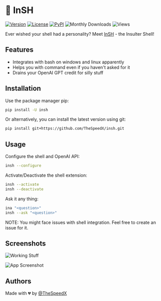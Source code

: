 
# 🤖 InSH

[![Version](https://img.shields.io/badge/version-2.0-blue?style=for-the-badge)](https://github.com/TheSpeedX/insh) [![License](https://img.shields.io/github/license/TheSpeedX/insh?style=for-the-badge)](https://github.com/TheSpeedX/insh/blob/master/LICENSE) [![PyPI](https://img.shields.io/badge/PyPI-InSH-blue?style=for-the-badge)](https://pypi.org/project/insh/) ![Monthly Downloads](https://img.shields.io/pypi/dm/insh?style=for-the-badge) ![Views](https://img.shields.io/endpoint?style=for-the-badge&url=https%3A%2F%2Fhits.dwyl.com%2FTheSpeedX%2Finsh.json%3Fcolor%3Dblue)

Ever wished your shell had a personality? Meet [InSH](https://github.com/TheSpeedX/insh) - the Insulter Shell!

## Features

- Integrates with bash on windows and linux apparently
- Helps you with command even if you haven't asked for it
- Drains your OpenAI GPT credit for silly stuff

## Installation

Use the package manager pip:

```bash
pip install -U insh
```

Or alternatively, you can install the latest version using git:

```bash
pip install git+https://github.com/TheSpeedX/insh.git
```

## Usage

Configure the shell and OpenAI API:

```bash
insh --configure
```

Activate/Deactivate the shell extension:  

```bash
insh --activate
insh --deactivate
```

Ask it any thing:

```bash
ina "<question>"
insh --ask "<question>"
```

NOTE: You might face issues with shell integration. Feel free to create an issue for it.

## Screenshots

![Working Stuff](https://github.com/TheSpeedX/insh/assets/42498830/6cbf71cb-69a5-4dad-987c-a2d585123985)

![App Screenshot](https://github.com/TheSpeedX/insh/assets/42498830/11d7ee45-d365-4106-b1b3-7c95ea1c0455)

## Authors

Made with 💔 by [@TheSpeedX](https://www.github.com/TheSpeedX)
